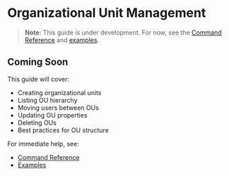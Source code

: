 # Organizational Unit Management

> **Note**: This guide is under development. For now, see the [Command Reference](../reference/commands.md) and [examples](../../examples/README.md).

## Coming Soon

This guide will cover:
- Creating organizational units
- Listing OU hierarchy
- Moving users between OUs
- Updating OU properties
- Deleting OUs
- Best practices for OU structure

For immediate help, see:
- [Command Reference](../reference/commands.md#organizational-unit-commands)
- [Examples](../../examples/README.md)
